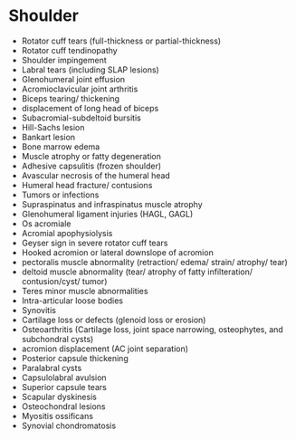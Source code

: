 # Shoulder
- Rotator cuff tears (full-thickness or partial-thickness)
- Rotator cuff tendinopathy
- Shoulder impingement
- Labral tears (including SLAP lesions)
- Glenohumeral joint effusion
- Acromioclavicular joint arthritis
- Biceps tearing/ thickening
- displacement of long head of biceps
- Subacromial-subdeltoid bursitis
- Hill-Sachs lesion
- Bankart lesion
- Bone marrow edema
- Muscle atrophy or fatty degeneration
- Adhesive capsulitis (frozen shoulder)
- Avascular necrosis of the humeral head
- Humeral head fracture/ contusions
- Tumors or infections
- Supraspinatus and infraspinatus muscle atrophy
- Glenohumeral ligament injuries (HAGL, GAGL)
- Os acromiale
- Acromial apophysiolysis
- Geyser sign in severe rotator cuff tears
- Hooked acromion or lateral downslope of acromion
- pectoralis muscle abnormality (retraction/ edema/ strain/ atrophy/ tear)
- deltoid muscle abnormality (tear/ atrophy of fatty infilteration/ contusion/cyst/ tumor)
- Teres minor muscle abnormalities
- Intra-articular loose bodies
- Synovitis
- Cartilage loss or defects (glenoid loss or erosion)
- Osteoarthritis (Cartilage loss, joint space narrowing, osteophytes, and subchondral cysts)
- acromion displacement (AC joint separation)
- Posterior capsule thickening
- Paralabral cysts
- Capsulolabral avulsion
- Superior capsule tears
- Scapular dyskinesis
- Osteochondral lesions
- Myositis ossificans
- Synovial chondromatosis